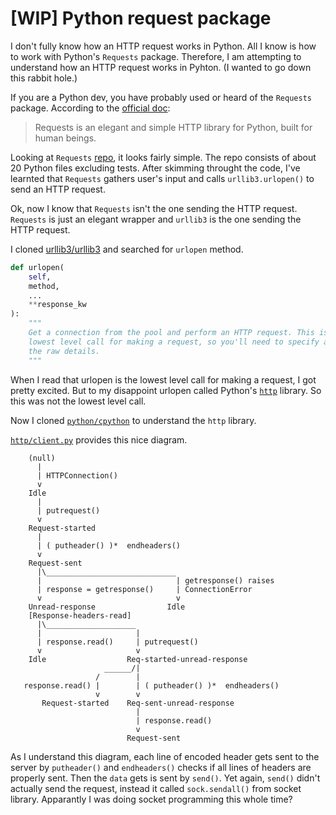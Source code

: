 # [WIP] Python request package

I don't fully know how an HTTP request works in Python. All I know is how to work with Python's `Requests` package. Therefore, I am attempting to understand how an HTTP request works in Pyhton. (I wanted to go down this rabbit hole.)

If you are a Python dev, you have probably used or heard of the `Requests` package. According to the [official doc](https://docs.python-requests.org/en/master/):
> Requests is an elegant and simple HTTP library for Python, built for human beings.

Looking at `Requests` [repo](https://github.com/psf/requests 
), it looks fairly simple. The repo consists of about 20 Python files excluding tests. After skimming throught the code, I've learnted that `Requests` gathers user's input and calls `urllib3.urlopen()` to send an HTTP request.

Ok, now I know that `Requests` isn't the one sending the HTTP request. `Requests` is just an elegant wrapper and `urllib3` is the one sending the HTTP request. 

I cloned [urllib3/urllib3](https://github.com/urllib3/urllib3) and searched for `urlopen` method.

```python
def urlopen(
    self,
    method,
    ...
    **response_kw
):
    """
    Get a connection from the pool and perform an HTTP request. This is the
    lowest level call for making a request, so you'll need to specify all
    the raw details.
    """
```
When I read that urlopen is the lowest level call for making a request, I got pretty excited. But to my disappoint urlopen called Python's [`http`](https://github.com/python/cpython/tree/main/Lib/http) library. So this was not the lowest level call.

Now I cloned [`python/cpython`](https://github.com/python/cpython) to understand the `http` library.

[`http/client.py`](https://github.com/python/cpython/blob/main/Lib/http/client.py) provides this nice diagram.

```
    (null)
      |
      | HTTPConnection()
      v
    Idle
      |
      | putrequest()
      v
    Request-started
      |
      | ( putheader() )*  endheaders()
      v
    Request-sent
      |\_____________________________
      |                              | getresponse() raises
      | response = getresponse()     | ConnectionError
      v                              v
    Unread-response                Idle
    [Response-headers-read]
      |\____________________
      |                     |
      | response.read()     | putrequest()
      v                     v
    Idle                  Req-started-unread-response
                     ______/|
                   /        |
   response.read() |        | ( putheader() )*  endheaders()
                   v        v
       Request-started    Req-sent-unread-response
                            |
                            | response.read()
                            v
                          Request-sent
```
As I understand this diagram, each line of encoded header gets sent to the server by `putheader()` and `endheaders()` checks if all lines of headers are properly sent. Then the `data` gets is sent by `send()`. Yet again, `send()` didn't actually send the request, instead it called `sock.sendall()` from socket library. Apparantly I was doing socket programming this whole time?